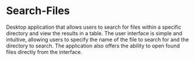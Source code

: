 # Search-Files
Desktop application that allows users to search for files within a specific directory and view the results in a table. The user interface is simple and intuitive, allowing users to specify the name of the file to search for and the directory to search. The application also offers the ability to open found files directly from the interface.
